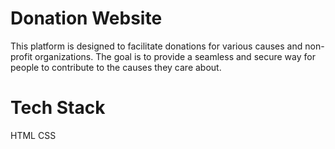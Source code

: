# Donation Website
This platform is designed to facilitate donations for various causes and non-profit organizations. The goal is to provide a seamless and secure way for people to contribute to the causes they care about.

# Tech Stack
HTML
CSS
